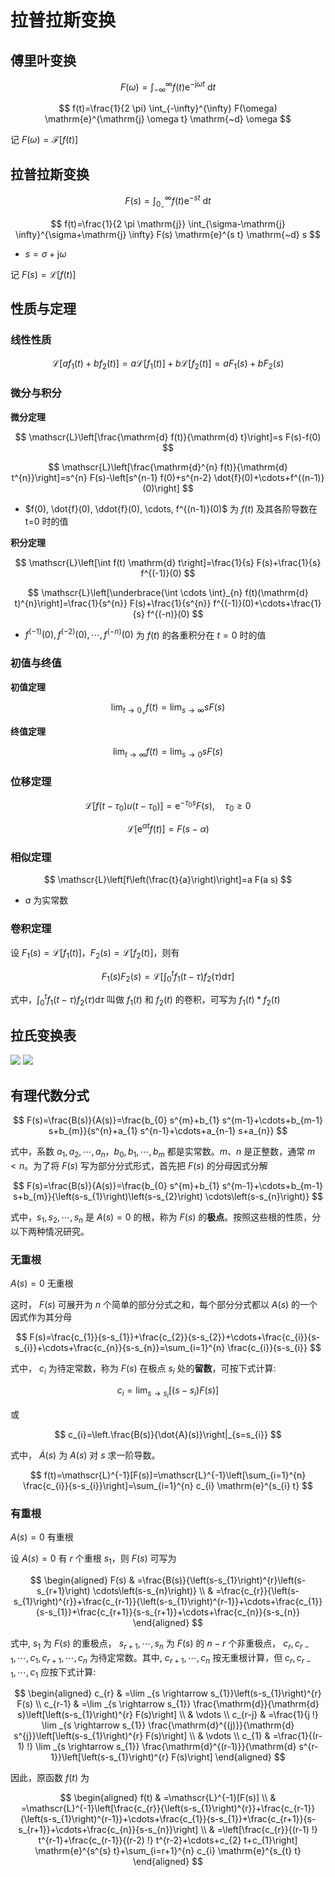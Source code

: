 # 拉普拉斯变换

## 傅里叶变换

$$
F(\omega)=\int_{-\infty}^{\infty} f(t) \mathrm{e}^{-\mathrm{j} \omega t} \mathrm{~d} t
$$

$$
f(t)=\frac{1}{2 \pi} \int_{-\infty}^{\infty} F(\omega) \mathrm{e}^{\mathrm{j} \omega t} \mathrm{~d} \omega
$$

记  $F(\omega)=\mathscr{F}[f(t)]$

## 拉普拉斯变换

$$
F(s)=\int_{0_{-}}^{\infty} f(t) \mathrm{e}^{-s t} \mathrm{~d} t
$$

$$
f(t)=\frac{1}{2 \pi \mathrm{j}} \int_{\sigma-\mathrm{j} \infty}^{\sigma+\mathrm{j} \infty} F(s) \mathrm{e}^{s t} \mathrm{~d} s
$$

- $s=\sigma+\mathrm{j} \omega$

记  $F(s)=\mathscr{L}[f(t)]$

## 性质与定理

### 线性性质

$$
\mathscr{L}\left[a f_{1}(t)+b f_{2}(t)\right]=a \mathscr{L}\left[f_{1}(t)\right]+b \mathscr{L}\left[f_{2}(t)\right]=a F_{1}(s)+b F_{2}(s)
$$

### 微分与积分

**微分定理**

$$
\mathscr{L}\left[\frac{\mathrm{d} f(t)}{\mathrm{d} t}\right]=s F(s)-f(0)
$$

$$
\mathscr{L}\left[\frac{\mathrm{d}^{n} f(t)}{\mathrm{d} t^{n}}\right]=s^{n} F(s)-\left[s^{n-1} f(0)+s^{n-2} \dot{f}(0)+\cdots+f^{(n-1)}(0)\right]
$$

- $f(0), \dot{f}(0), \ddot{f}(0), \cdots, f^{(n-1)}(0)$  为  $f(t)$  及其各阶导数在  t=0  时的值

**积分定理**

$$
\mathscr{L}\left[\int f(t) \mathrm{d} t\right]=\frac{1}{s} F(s)+\frac{1}{s} f^{(-1)}(0)
$$

$$
\mathscr{L}\left[\underbrace{\int \cdots \int}_{n} f(t)(\mathrm{d} t)^{n}\right]=\frac{1}{s^{n}} F(s)+\frac{1}{s^{n}} f^{(-1)}(0)+\cdots+\frac{1}{s} f^{(-n)}(0)
$$

- $f^{(-1)}(0), f^{(-2)}(0), \cdots, f^{(-n)}(0)$  为  $f(t)$  的各重积分在  $t=0$  时的值

### 初值与终值

**初值定理**

$$
\lim _{t \rightarrow 0_{+}} f(t)=\lim _{s \rightarrow \infty} s F(s)
$$

**终值定理**

$$
\lim _{t \rightarrow \infty} f(t)=\lim _{s \rightarrow 0} s F(s)
$$

### 位移定理

$$
\mathscr{L}\left[f\left(t-\tau_{0}\right) u\left(t-\tau_{0}\right)\right]=\mathrm{e}^{-\tau_{0} s} F(s) , \quad \tau_{0} \ge 0
$$

$$
\mathscr{L}\left[\mathrm{e}^{\alpha t} f(t)\right]=F(s-\alpha)
$$

### 相似定理

$$
\mathscr{L}\left[f\left(\frac{t}{a}\right)\right]=a F(a s)
$$

- $a$  为实常数

### 卷积定理

设  $F_{1}(s)=\mathscr{L}\left[f_{1}(t)\right]$，$F_{2}(s)=\mathscr{L}\left[f_{2}(t)\right]$，则有

$$
F_{1}(s) F_{2}(s)=\mathscr{L}\left[\int_{0}^{t} f_{1}(t-\tau) f_{2}(\tau) \mathrm{d} \tau\right]
$$

式中，$\displaystyle\int_{0}^{t} f_{1}(t-\tau) f_{2}(\tau) \mathrm{d} \tau$  叫做  $f_{1}(t)$  和  $f_{2}(t)$  的卷积，可写为  $f_{1}(t) * f_{2}(t)$

## 拉氏变换表

![](PasteImage/2023-10-10-12-16-54.png)
![](PasteImage/2023-10-10-12-18-01.png)

## 有理代数分式

$$
F(s)=\frac{B(s)}{A(s)}=\frac{b_{0} s^{m}+b_{1} s^{m-1}+\cdots+b_{m-1} s+b_{m}}{s^{n}+a_{1} s^{n-1}+\cdots+a_{n-1} s+a_{n}}
$$

式中，系数  $a_{1}, a_{2}, \cdots, a_{n}$，$b_{0}, b_{1}, \cdots, b_{m}$  都是实常数。$m$、$n$ 是正整数，通常  $m<n$。为了将  $F(s)$  写为部分分式形式，首先把  $F(s)$  的分母因式分解

$$
F(s)=\frac{B(s)}{A(s)}=\frac{b_{0} s^{m}+b_{1} s^{m-1}+\cdots+b_{m-1} s+b_{m}}{\left(s-s_{1}\right)\left(s-s_{2}\right) \cdots\left(s-s_{n}\right)}
$$

式中，$s_{1}, s_{2}, \cdots, s_{n}$  是  $A(s)=0$  的根，称为  $F(s)$  的**极点**。按照这些根的性质，分以下两种情况研究。

### 无重根

$A(s)=0$  无重根

这时，  $F(s)$  可展开为  $n$  个简单的部分分式之和，每个部分分式都以  $A(s)$  的一个因式作为其分母

$$
F(s)=\frac{c_{1}}{s-s_{1}}+\frac{c_{2}}{s-s_{2}}+\cdots+\frac{c_{i}}{s-s_{i}}+\cdots+\frac{c_{n}}{s-s_{n}}=\sum_{i=1}^{n} \frac{c_{i}}{s-s_{i}}
$$

式中， $c_{i}$  为待定常数，称为  $F(s)$  在极点  $s_{i}$  处的**留数**，可按下式计算:

$$
c_{i}=\lim _{s \rightarrow s_{i}}\left[\left(s-s_{i}\right) F(s)\right]
$$

或

$$
c_{i}=\left.\frac{B(s)}{\dot{A}(s)}\right|_{s=s_{i}}
$$

式中， $\dot{A}(s)$  为  $A(s)$  对  $s$  求一阶导数。

$$
f(t)=\mathscr{L}^{-1}[F(s)]=\mathscr{L}^{-1}\left[\sum_{i=1}^{n} \frac{c_{i}}{s-s_{i}}\right]=\sum_{i=1}^{n} c_{i} \mathrm{e}^{s_{i} t}
$$

### 有重根

$A(s)=0$  有重根

设  $A(s)=0$  有  $r$  个重根  $s_{1}$，则  $F(s)$  可写为

$$
\begin{aligned}
F(s) & =\frac{B(s)}{\left(s-s_{1}\right)^{r}\left(s-s_{r+1}\right) \cdots\left(s-s_{n}\right)} \\
& =\frac{c_{r}}{\left(s-s_{1}\right)^{r}}+\frac{c_{r-1}}{\left(s-s_{1}\right)^{r-1}}+\cdots+\frac{c_{1}}{s-s_{1}}+\frac{c_{r+1}}{s-s_{r+1}}+\cdots+\frac{c_{n}}{s-s_{n}}
\end{aligned}
$$

式中,  $s_{1}$  为  $F(s)$  的重极点， $s_{r+1}, \cdots, s_{n}$  为  $F(s)$  的  $n-r$  个非重极点， $c_{r}, c_{r-1}, \cdots, c_{1}, c_{r+1}, \cdots ,  c_{n}$  为待定常数。其中,  $c_{r+1}, \cdots, c_{n}$  按无重根计算，但  $c_{r}, c_{r-1}, \cdots, c_{1}$  应按下式计算:

$$
\begin{aligned}
c_{r} & =\lim _{s \rightarrow s_{1}}\left(s-s_{1}\right)^{r} F(s) \\
c_{r-1} & =\lim _{s \rightarrow s_{1}} \frac{\mathrm{d}}{\mathrm{d} s}\left[\left(s-s_{1}\right)^{r} F(s)\right] \\
& \vdots \\
c_{r-j} & =\frac{1}{j !} \lim _{s \rightarrow s_{1}} \frac{\mathrm{d}^{(j)}}{\mathrm{d} s^{j}}\left[\left(s-s_{1}\right)^{r} F(s)\right] \\
& \vdots \\
c_{1} & =\frac{1}{(r-1) !} \lim _{s \rightarrow s_{1}} \frac{\mathrm{d}^{(r-1)}}{\mathrm{d} s^{r-1}}\left[\left(s-s_{1}\right)^{r} F(s)\right]
\end{aligned}
$$

因此，原函数  $f(t)$  为

$$
\begin{aligned}
f(t) & =\mathscr{L}^{-1}[F(s)] \\
& =\mathscr{L}^{-1}\left[\frac{c_{r}}{\left(s-s_{1}\right)^{r}}+\frac{c_{r-1}}{\left(s-s_{1}\right)^{r-1}}+\cdots+\frac{c_{1}}{s-s_{1}}+\frac{c_{r+1}}{s-s_{r+1}}+\cdots+\frac{c_{n}}{s-s_{n}}\right] \\
& =\left[\frac{c_{r}}{(r-1) !} t^{r-1}+\frac{c_{r-1}}{(r-2) !} t^{r-2}+\cdots+c_{2} t+c_{1}\right] \mathrm{e}^{s^{s} t}+\sum_{i=r+1}^{n} c_{i} \mathrm{e}^{s_{t} t}
\end{aligned}
$$
